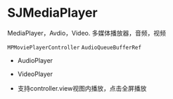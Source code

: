 # SJMediaPlayer
MediaPlayer，Avdio，Video. 多媒体播放器，音频，视频

`MPMoviePlayerController` `AudioQueueBufferRef`

* AudioPlayer

* VideoPlayer

* 支持controller.view视图内播放，点击全屏播放

